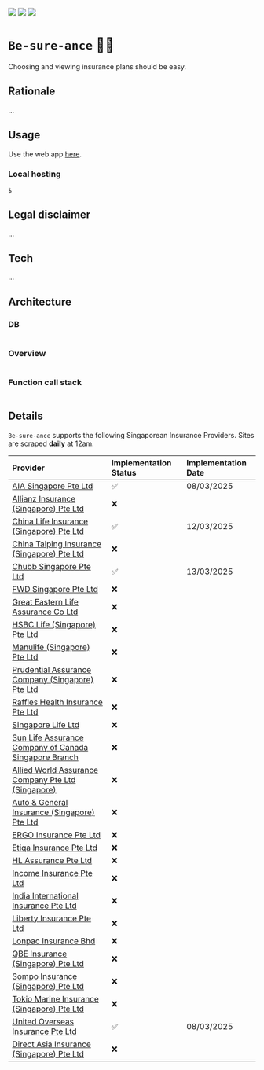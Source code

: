 ![](https://github.com/gongahkia/be-sure-ance/actions/workflows/scrape-to-supabase.yml/badge.svg)
![](https://api.netlify.com/api/v1/badges/281baeb4-46fd-4008-9f72-36324a3e1cad/deploy-status)
[![](https://img.shields.io/badge/be_sure_ance_1.0.0-passing-green)](https://github.com/gongahkia/be-sure-ance/releases/tag/1.0.0)

# `Be-sure-ance` 🤷‍♂️

Choosing and viewing insurance plans should be easy.

## Rationale

...

## Usage

Use the web app [here]().

### Local hosting

```console
$
```

## Legal disclaimer

...

## Tech

...

## Architecture

### DB

```mermaid

```

### Overview

```mermaid

```

### Function call stack

```mermaid

```

## Details

`Be-sure-ance` supports the following Singaporean Insurance Providers. Sites are scraped **daily** at 12am.

| Provider | Implementation Status | Implementation Date |
| :--- | :--- | :--- |
| [AIA Singapore Pte Ltd](https://www.aia.com.sg/en/index) | ✅ | 08/03/2025 |
| [Allianz Insurance (Singapore) Pte Ltd](https://www.allianz.sg/) | ❌ | | 
| [China Life Insurance (Singapore) Pte Ltd](https://www.chinalife.com.sg/) | ✅ | 12/03/2025 |
| [China Taiping Insurance (Singapore) Pte Ltd](https://www.sg.cntaiping.com/en/) | ❌ || 
| [Chubb Singapore Pte Ltd](https://www.chubb.com/sg-en/) | ✅ | 13/03/2025 | 
| [FWD Singapore Pte Ltd](https://www.fwd.com.sg/) | ❌ || 
| [Great Eastern Life Assurance Co Ltd](https://www.greateasternlife.com/sg/en/about-us.html) | ❌ || 
| [HSBC Life (Singapore) Pte Ltd](https://www.insurance.hsbc.com.sg/) | ❌ || 
| [Manulife (Singapore) Pte Ltd](https://www.manulife.com.sg/) | ❌ || 
| [Prudential Assurance Company (Singapore) Pte Ltd](https://www.prudential.com.sg/) | ❌ || 
| [Raffles Health Insurance Pte Ltd](https://www.raffleshealthinsurance.com/) | ❌ || 
| [Singapore Life Ltd](https://singlife.com/en) | ❌ || 
| [Sun Life Assurance Company of Canada Singapore Branch](https://www.sunlife.com.sg/en/) | ❌ || 
| [Allied World Assurance Company Pte Ltd (Singapore)](https://alliedworldinsurance.com/singapore/) | ❌ || 
| [Auto & General Insurance (Singapore) Pte Ltd](https://www.aig.sg/home) | ❌ || 
| [ERGO Insurance Pte Ltd](https://www.ergo.com.sg/) | ❌ || 
| [Etiqa Insurance Pte Ltd](https://www.etiqa.com.sg/) | ❌ || 
| [HL Assurance Pte Ltd](https://www.hlas.com.sg/) | ❌ || 
| [Income Insurance Pte Ltd](https://www.income.com.sg/) | ❌ || 
| [India International Insurance Pte Ltd](https://www.iii.com.sg/) | ❌ || 
| [Liberty Insurance Pte Ltd](https://www.libertyinsurance.com.sg/) | ❌ || 
| [Lonpac Insurance Bhd](https://www.lonpac.com/) | ❌ || 
| [QBE Insurance (Singapore) Pte Ltd](https://www.qbe.com/sg) | ❌ || 
| [Sompo Insurance (Singapore) Pte Ltd](https://www.sompo.com.sg/) | ❌ || 
| [Tokio Marine Insurance (Singapore) Pte Ltd](https://www.tokiomarine.com/sg/en.html) | ❌ || 
| [United Overseas Insurance Pte Ltd](https://www.uoi.com.sg/index.page) | ✅ | 08/03/2025 | 
| [Direct Asia Insurance (Singapore) Pte Ltd](https://www.directasia.com/) | ❌ || 
